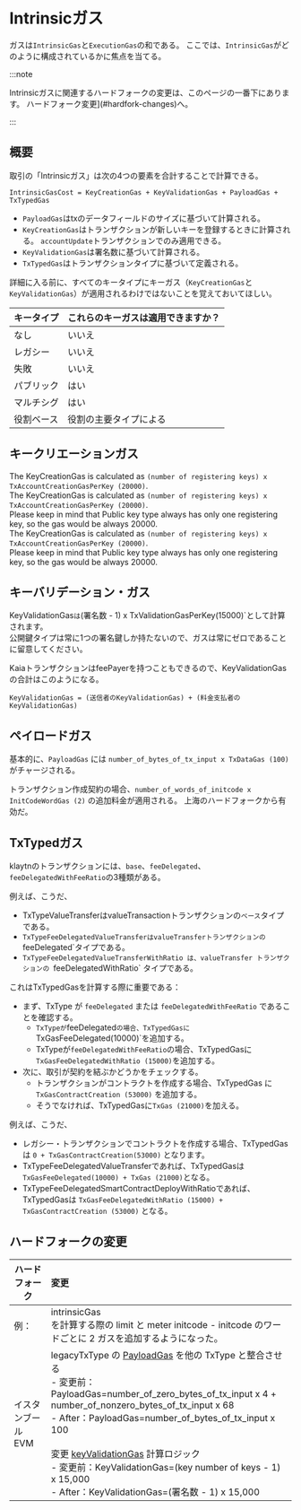 # Intrinsicガス

ガスは`IntrinsicGas`と`ExecutionGas`の和である。 ここでは、`IntrinsicGas`がどのように構成されているかに焦点を当てる。

:::note

Intrinsicガスに関連するハードフォークの変更は、このページの一番下にあります。 ハードフォーク変更](#hardfork-changes)へ。

:::

## 概要

取引の「Intrinsicガス」は次の4つの要素を合計することで計算できる。

```
IntrinsicGasCost = KeyCreationGas + KeyValidationGas + PayloadGas + TxTypedGas
```

- `PayloadGas`はtxのデータフィールドのサイズに基づいて計算される。
- `KeyCreationGas`はトランザクションが新しいキーを登録するときに計算される。 `accountUpdate`トランザクションでのみ適用できる。
- `KeyValidationGas`は署名数に基づいて計算される。
- `TxTypedGas`はトランザクションタイプに基づいて定義される。

詳細に入る前に、すべてのキータイプにキーガス（`KeyCreationGas`と`KeyValidationGas`）が適用されるわけではないことを覚えておいてほしい。

| キータイプ | これらのキーガスは適用できますか？ |
| :---- | :---------------- |
| なし    | いいえ               |
| レガシー  | いいえ               |
| 失敗    | いいえ               |
| パブリック | はい                |
| マルチシグ | はい                |
| 役割ベース | 役割の主要タイプによる       |

## キークリエーションガス<a id="keycreationgas"></a>

The KeyCreationGas is calculated as `(number of registering keys) x TxAccountCreationGasPerKey (20000)`.\
The KeyCreationGas is calculated as `(number of registering keys) x TxAccountCreationGasPerKey (20000)`.\
Please keep in mind that Public key type always has only one registering key, so the gas would be always 20000.  
The KeyCreationGas is calculated as `(number of registering keys) x TxAccountCreationGasPerKey (20000)`.\
Please keep in mind that Public key type always has only one registering key, so the gas would be always 20000.

## キーバリデーション・ガス<a id="keyvalidationgas"></a>

KeyValidationGas`は`(署名数 - 1) x TxValidationGasPerKey(15000)\`として計算されます。  
公開鍵タイプは常に1つの署名鍵しか持たないので、ガスは常にゼロであることに留意してください。

KaiaトランザクションはfeePayerを持つこともできるので、KeyValidationGasの合計はこのようになる。

```
KeyValidationGas = (送信者のKeyValidationGas) + (料金支払者のKeyValidationGas)
```

## ペイロードガス<a id="payloadgas"></a>

基本的に、`PayloadGas` には `number_of_bytes_of_tx_input x TxDataGas (100)` がチャージされる。

トランザクション作成契約の場合、`number_of_words_of_initcode x InitCodeWordGas (2)` の追加料金が適用される。 上海のハードフォークから有効だ。

## TxTypedガス<a id="txtypedgas"></a>

klaytnのトランザクションには、`base`、`feeDelegated`、`feeDelegatedWithFeeRatio`の3種類がある。

例えば、こうだ、

- TxTypeValueTransferはvalueTransactionトランザクションの`ベース`タイプである。
- `TxTypeFeeDelegatedValueTransferはvalueTransferトランザクションの`feeDelegated\`タイプである。
- `TxTypeFeeDelegatedValueTransferWithRatio は、valueTransfer トランザクションの `feeDelegatedWithRatio\` タイプである。

これはTxTypedGasを計算する際に重要である：

- まず、TxType が `feeDelegated` または `feeDelegatedWithFeeRatio` であることを確認する。
  - `TxTypeが`feeDelegated`の場合、TxTypedGasに`TxGasFeeDelegated(10000)\`を追加する。
  - TxTypeが`feeDelegatedWithFeeRatio`の場合、TxTypedGasに`TxGasFeeDelegatedWithRatio (15000)`を追加する。
- 次に、取引が契約を結ぶかどうかをチェックする。
  - トランザクションがコントラクトを作成する場合、TxTypedGas に `TxGasContractCreation (53000)` を追加する。
  - そうでなければ、TxTypedGasに`TxGas (21000)`を加える。

例えば、こうだ、

- レガシー・トランザクションでコントラクトを作成する場合、TxTypedGasは `0 + TxGasContractCreation(53000)` となります。
- TxTypeFeeDelegatedValueTransferであれば、TxTypedGasは`TxGasFeeDelegated(10000) + TxGas (21000)`となる。
- TxTypeFeeDelegatedSmartContractDeployWithRatioであれば、TxTypedGasは `TxGasFeeDelegatedWithRatio (15000) + TxGasContractCreation (53000)` となる。

## ハードフォークの変更

| ハードフォーク    | 変更                                                                                                                                                                                                                                                                                                                                                                                                                                                                                                                                                                                                                                                                                                                                                                                                         |
| ---------- | :--------------------------------------------------------------------------------------------------------------------------------------------------------------------------------------------------------------------------------------------------------------------------------------------------------------------------------------------------------------------------------------------------------------------------------------------------------------------------------------------------------------------------------------------------------------------------------------------------------------------------------------------------------------------------------------------------------------------------------------------------------------------------------------------------------- |
| 例：         | intrinsicGas<br/> を計算する際の limit と meter initcode - initcode のワードごとに 2 ガスを追加するようになった。                                                                                                                                                                                                                                                                                                                                                                                                                                                                                                                                                                                                                                                                                                                       |
| イスタンブールEVM | legacyTxType の [PayloadGas](#payloadgas) を他の TxType と整合させる<br/>- 変更前：PayloadGas=number_of_zero_bytes_of_tx_input x 4 + number_of_nonzero_bytes_of_tx_input x 68<br/> - After：PayloadGas=number_of_bytes_of_tx_input x 100<br/><br/>変更 [keyValidationGas](#keyvalidationgas) 計算ロジック<br/>- 変更前：KeyValidationGas=(key number of keys - 1) x 15,000<br/>- After：KeyValidationGas=(署名数 - 1) x 15,000 |

